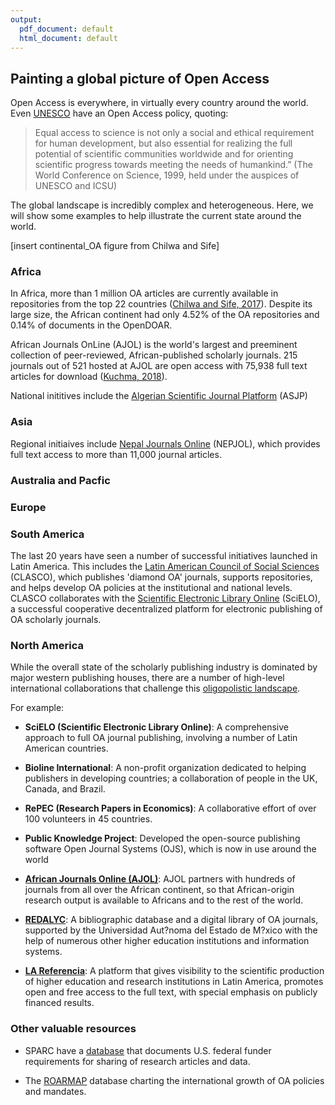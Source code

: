 ```yaml
---
output:
  pdf_document: default
  html_document: default
---
```


## Painting a global picture of Open Access <a name="global"></a>

Open Access is everywhere, in virtually every country around the world. Even [UNESCO](http://www.unesco.org/new/fileadmin/MULTIMEDIA/HQ/ERI/pdf/oa_policy_rev2.pdf) have an Open Access policy, quoting:

> Equal access to science is not only a social and ethical requirement for human development, but also essential for realizing the full potential of scientific communities worldwide and for orienting scientific progress towards meeting the needs of humankind.” (The World Conference on Science, 1999, held under the auspices of UNESCO and ICSU)

The global landscape is incredibly complex and heterogeneous. Here, we will show  some examples to help illustrate the current state around the world.

[insert continental_OA figure from Chilwa and Sife]

### Africa

In Africa, more than 1 million OA articles are currently available in repositories from the top 22 countries ([Chilwa and Sife, 2017](https://github.com/OpenScienceMOOC/Module-6-Open-Access-to-Research-Papers/blob/master/Reading%20Material_Open%20Access%20to%20Research%20Papers/Chilwa%20and%20Sife%2C%202017.pdf)). Despite its large size, the African continent had only 4.52% of the OA repositories and 0.14% of documents in the OpenDOAR.

African Journals OnLine (AJOL) is the world's largest and preeminent collection of peer-reviewed, African-published scholarly journals. 215 journals out of 521 hosted at AJOL are open access with 75,938 full text articles for download ([Kuchma, 2018](https://github.com/OpenScienceMOOC/Module-6-Open-Access-to-Research-Papers/blob/master/Reading%20Material_Open%20Access%20to%20Research%20Papers/Kuchma%2C%202018.pdf)).

National inititives include the [Algerian Scientific Journal Platform]() (ASJP)

### Asia

Regional initiaives include [Nepal Journals Online]() (NEPJOL), which provides full text access to more than 11,000 journal articles.


### Australia and Pacfic


### Europe


### South America

The last 20 years have seen a number of successful initiatives launched in Latin America. This includes the [Latin American Council of Social Sciences]() (CLASCO), which publishes 'diamond OA' journals, supports repositories, and helps develop OA policies at the institutional and national levels. CLASCO collaborates with the [Scientific Electronic Library Online]() (SciELO), a successful cooperative decentralized platform for electronic publishing of OA scholarly journals.


### North America



While the overall state of the scholarly publishing industry is dominated by major western publishing houses, there are a number of high-level international collaborations that challenge this [oligopolistic landscape](https://journals.plos.org/plosone/article?id=10.1371/journal.pone.0127502).

For example:

* **SciELO (Scientific Electronic Library Online)**: A comprehensive approach to full OA journal publishing, involving a number of Latin American countries.

* **Bioline International**: A non-profit organization dedicated to helping publishers in developing countries; a collaboration of people in the UK, Canada, and Brazil.

* **RePEC (Research Papers in Economics)**: A collaborative effort of over 100 volunteers in 45 countries.

* **Public Knowledge Project**: Developed the open-source publishing software Open Journal Systems (OJS), which is now in use around the world

* [**African Journals Online (AJOL)**](https://www.ajol.info/): AJOL partners with hundreds of journals from all over the African continent, so that African-origin research output is available to Africans and to the rest of the world. 

* [**REDALYC**](http://www.redalyc.org/home.oa): A bibliographic database and a digital library of OA journals, supported by the Universidad Aut?noma del Estado de M?xico with the help of numerous other higher education institutions and information systems.

* [**LA Referencia**](http://www.lareferencia.info/en/): A platform that gives visibility to the scientific production of higher education and research institutions in Latin America, promotes open and free access to the full text, with special emphasis on publicly financed results.

### Other valuable resources

* SPARC have a [database](http://researchsharing.sparcopen.org/) that documents U.S. federal funder requirements for sharing of research articles and data.

* The [ROARMAP](https://roarmap.eprints.org/) database charting the international growth of OA policies and mandates.